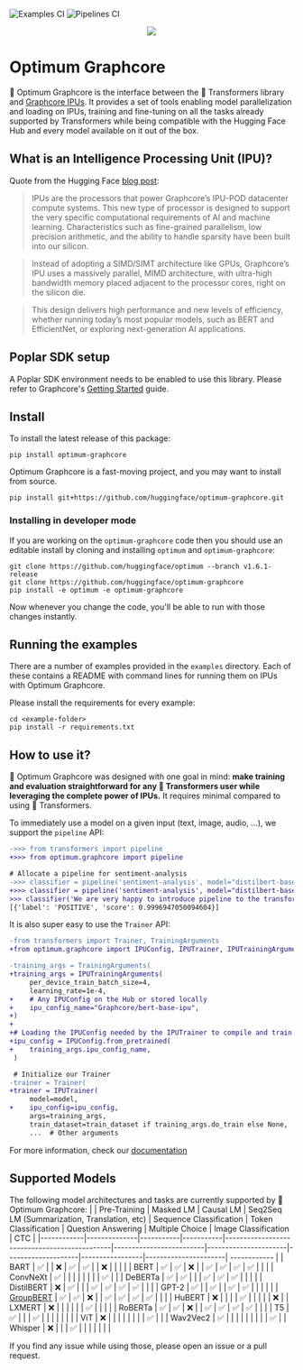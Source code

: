 ![Examples CI](https://github.com/huggingface/optimum-graphcore/actions/workflows/test-examples.yml/badge.svg) ![Pipelines CI](https://github.com/huggingface/optimum-graphcore/actions/workflows/test-pipelines.yml/badge.svg)

<p align="center">
    <img src="readme_logo.png" />
</p>

# Optimum Graphcore

🤗 Optimum Graphcore is the interface between the 🤗 Transformers library and [Graphcore IPUs](https://www.graphcore.ai/products/ipu).
It provides a set of tools enabling model parallelization and loading on IPUs, training and fine-tuning on all the tasks already supported by Transformers while being compatible with the Hugging Face Hub and every model available on it out of the box.

## What is an Intelligence Processing Unit (IPU)?
Quote from the Hugging Face [blog post](https://huggingface.co/blog/graphcore#what-is-an-intelligence-processing-unit):
>IPUs are the processors that power Graphcore’s IPU-POD datacenter compute systems. This new type of processor is designed to support the very specific computational requirements of AI and machine learning. Characteristics such as fine-grained parallelism, low precision arithmetic, and the ability to handle sparsity have been built into our silicon.

> Instead of adopting a SIMD/SIMT architecture like GPUs, Graphcore’s IPU uses a massively parallel, MIMD architecture, with ultra-high bandwidth memory placed adjacent to the processor cores, right on the silicon die.

> This design delivers high performance and new levels of efficiency, whether running today’s most popular models, such as BERT and EfficientNet, or exploring next-generation AI applications.

## Poplar SDK setup
A Poplar SDK environment needs to be enabled to use this library. Please refer to Graphcore's [Getting Started](https://docs.graphcore.ai/en/latest/getting-started.html) guide.

## Install
To install the latest release of this package:

`pip install optimum-graphcore`

Optimum Graphcore is a fast-moving project, and you may want to install from source.

`pip install git+https://github.com/huggingface/optimum-graphcore.git`

### Installing in developer mode

If you are working on the `optimum-graphcore` code then you should use an editable install
by cloning and installing `optimum` and `optimum-graphcore`:

```
git clone https://github.com/huggingface/optimum --branch v1.6.1-release
git clone https://github.com/huggingface/optimum-graphcore
pip install -e optimum -e optimum-graphcore
```

Now whenever you change the code, you'll be able to run with those changes instantly.


## Running the examples

There are a number of examples provided in the `examples` directory. Each of these contains a README with command lines for running them on IPUs with Optimum Graphcore.

Please install the requirements for every example:

```
cd <example-folder>
pip install -r requirements.txt
```

## How to use it?
🤗 Optimum Graphcore was designed with one goal in mind: **make training and evaluation straightforward for any 🤗 Transformers user while leveraging the complete power of IPUs.**
It requires minimal compared to using 🤗 Transformers.

To immediately use a model on a given input (text, image, audio, ...), we support the `pipeline` API:

```diff
->>> from transformers import pipeline
+>>> from optimum.graphcore import pipeline

# Allocate a pipeline for sentiment-analysis
->>> classifier = pipeline('sentiment-analysis', model="distilbert-base-uncased-finetuned-sst-2-english")
+>>> classifier = pipeline('sentiment-analysis', model="distilbert-base-uncased-finetuned-sst-2-english", ipu_config = "Graphcore/distilbert-base-ipu")
>>> classifier('We are very happy to introduce pipeline to the transformers repository.')
[{'label': 'POSITIVE', 'score': 0.9996947050094604}]
```

It is also super easy to use the `Trainer` API:

```diff
-from transformers import Trainer, TrainingArguments
+from optimum.graphcore import IPUConfig, IPUTrainer, IPUTrainingArguments

-training_args = TrainingArguments(
+training_args = IPUTrainingArguments(
     per_device_train_batch_size=4,
     learning_rate=1e-4,
+    # Any IPUConfig on the Hub or stored locally
+    ipu_config_name="Graphcore/bert-base-ipu",
+)
+
+# Loading the IPUConfig needed by the IPUTrainer to compile and train the model on IPUs
+ipu_config = IPUConfig.from_pretrained(
+    training_args.ipu_config_name,
 )

 # Initialize our Trainer
-trainer = Trainer(
+trainer = IPUTrainer(
     model=model,
+    ipu_config=ipu_config,
     args=training_args,
     train_dataset=train_dataset if training_args.do_train else None,
     ...  # Other arguments
```

For more information, check our [documentation](https://huggingface.co/docs/optimum/graphcore_index)

## Supported Models
The following model architectures and tasks are currently supported by 🤗 Optimum Graphcore:
|            | Pre-Training | Masked LM | Causal LM | Seq2Seq LM (Summarization, Translation, etc) | Sequence Classification | Token Classification | Question Answering | Multiple Choice | Image Classification | CTC |
|------------|--------------|-----------|-----------|----------------------------------------------|-------------------------|----------------------|--------------------|-----------------|----------------------| ------------ | 
| BART       | ✅            |           | ❌         | ✅                                            | ✅                       |                      | ❌                  |                 |                      |             |
| BERT       | ✅            | ✅         | ❌         |                                              | ✅                       | ✅                    | ✅                  | ✅               |                      |             |
| ConvNeXt   | ✅            |           |           |                                              |                         |                      |                    |                 | ✅                    |             |
| DeBERTa    | ✅            | ✅         |           |                                              | ✅                       | ✅                    | ✅                  |                 |                      |             |
| DistilBERT | ❌            | ✅         |           |                                              | ✅                       | ✅                    | ✅                  | ✅               |                      |             |
| GPT-2      | ✅            |           | ✅         |                                              | ✅                       | ✅                    |                    |                 |                      |             |
| [GroupBERT](https://arxiv.org/abs/2106.05822)   | ✅            | ✅         | ❌         |                                              | ✅                       | ✅                    | ✅                  | ✅               |                      |             |
| HuBERT     | ❌            |           |           |                                              | ✅                       |                      |                    |                 |                      |      ❌       |
| LXMERT     | ❌            |           |           |                                              |                         |                      | ✅                  |                 |                      |             |
| RoBERTa    | ✅            | ✅         | ❌         |                                              | ✅                       | ✅                    | ✅                  | ✅               |                      |             |
| T5         | ✅            |           |           | ✅                                            |                         |                      |                    |                 |                      |             |
| ViT        | ❌            |           |           |                                              |                         |                      |                    |                 | ✅                    |             |
| Wav2Vec2   | ✅            |           |           |                                              |                         |                      |                    |                 |                      |      ✅        |
| Whisper   |    ❌          |           |           |                    ✅                           |                          |                      |                    |                 |                      |              |


If you find any issue while using those, please open an issue or a pull request.
